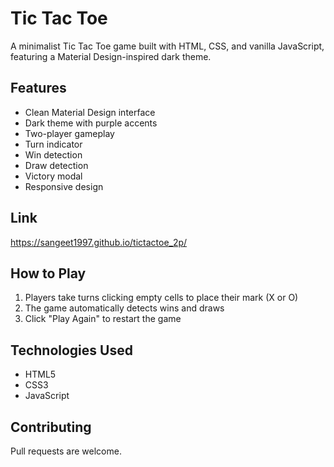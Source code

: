 

# Tic Tac Toe

A minimalist Tic Tac Toe game built with HTML, CSS, and vanilla JavaScript, featuring a Material Design-inspired dark theme.

## Features

- Clean Material Design interface
- Dark theme with purple accents
- Two-player gameplay
- Turn indicator
- Win detection
- Draw detection
- Victory modal
- Responsive design

## Link

https://sangeet1997.github.io/tictactoe_2p/

## How to Play

1. Players take turns clicking empty cells to place their mark (X or O)
2. The game automatically detects wins and draws
3. Click "Play Again" to restart the game

## Technologies Used

- HTML5
- CSS3
- JavaScript

## Contributing

Pull requests are welcome.
